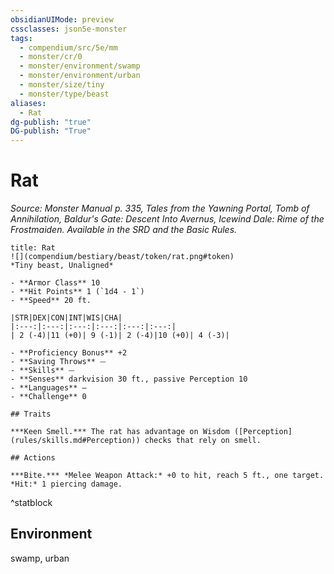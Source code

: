 ```yaml
---
obsidianUIMode: preview
cssclasses: json5e-monster
tags:
  - compendium/src/5e/mm
  - monster/cr/0
  - monster/environment/swamp
  - monster/environment/urban
  - monster/size/tiny
  - monster/type/beast
aliases:
  - Rat
dg-publish: "true"
DG-publish: "True"
---
```

# Rat
*Source: Monster Manual p. 335, Tales from the Yawning Portal, Tomb of Annihilation, Baldur's Gate: Descent Into Avernus, Icewind Dale: Rime of the Frostmaiden. Available in the SRD and the Basic Rules.*  

```ad-statblock
title: Rat
![](compendium/bestiary/beast/token/rat.png#token)
*Tiny beast, Unaligned*

- **Armor Class** 10 
- **Hit Points** 1 (`1d4 - 1`)
- **Speed** 20 ft.

|STR|DEX|CON|INT|WIS|CHA|
|:---:|:---:|:---:|:---:|:---:|:---:|
| 2 (-4)|11 (+0)| 9 (-1)| 2 (-4)|10 (+0)| 4 (-3)|

- **Proficiency Bonus** +2
- **Saving Throws** ⏤
- **Skills** ⏤
- **Senses** darkvision 30 ft., passive Perception 10
- **Languages** —
- **Challenge** 0

## Traits

***Keen Smell.*** The rat has advantage on Wisdom ([Perception](rules/skills.md#Perception)) checks that rely on smell.

## Actions

***Bite.*** *Melee Weapon Attack:* +0 to hit, reach 5 ft., one target. *Hit:* 1 piercing damage.
```
^statblock

## Environment

swamp, urban
